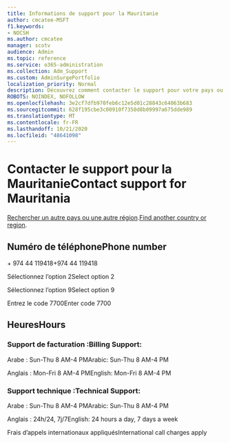 ```yaml
---
title: Informations de support pour la Mauritanie
author: cmcatee-MSFT
f1.keywords:
- NOCSH
ms.author: cmcatee
manager: scotv
audience: Admin
ms.topic: reference
ms.service: o365-administration
ms.collection: Adm_Support
ms.custom: AdminSurgePortfolio
localization_priority: Normal
description: Découvrez comment contacter le support pour votre pays ou région.
ROBOTS: NOINDEX, NOFOLLOW
ms.openlocfilehash: 3e2cf7dfb970feb6c12e5d01c28843c64063b683
ms.sourcegitcommit: 628f195cbe3c00910f7350d8b09997a675dde989
ms.translationtype: MT
ms.contentlocale: fr-FR
ms.lasthandoff: 10/21/2020
ms.locfileid: "48641098"
---
```

# <a name="contact-support-for-mauritania"></a><span data-ttu-id="c76dc-103">Contacter le support pour la Mauritanie</span><span class="sxs-lookup"><span data-stu-id="c76dc-103">Contact support for Mauritania</span></span>

<span data-ttu-id="c76dc-104">[Rechercher un autre pays ou une autre région](../contact-support-for-business-products.md).</span><span class="sxs-lookup"><span data-stu-id="c76dc-104">[Find another country or region](../contact-support-for-business-products.md).</span></span>

## <a name="phone-number"></a><span data-ttu-id="c76dc-105">Numéro de téléphone</span><span class="sxs-lookup"><span data-stu-id="c76dc-105">Phone number</span></span>
<span data-ttu-id="c76dc-106">+ 974 44 119418</span><span class="sxs-lookup"><span data-stu-id="c76dc-106">+974 44 119418</span></span>

<span data-ttu-id="c76dc-107">Sélectionnez l’option 2</span><span class="sxs-lookup"><span data-stu-id="c76dc-107">Select option 2</span></span>

<span data-ttu-id="c76dc-108">Sélectionnez l’option 9</span><span class="sxs-lookup"><span data-stu-id="c76dc-108">Select option 9</span></span>

<span data-ttu-id="c76dc-109">Entrez le code 7700</span><span class="sxs-lookup"><span data-stu-id="c76dc-109">Enter code 7700</span></span>

## <a name="hours"></a><span data-ttu-id="c76dc-110">Heures</span><span class="sxs-lookup"><span data-stu-id="c76dc-110">Hours</span></span>
### <a name="billing-support"></a><span data-ttu-id="c76dc-111">Support de facturation :</span><span class="sxs-lookup"><span data-stu-id="c76dc-111">Billing Support:</span></span>

<span data-ttu-id="c76dc-112">Arabe : Sun-Thu 8 AM-4 PM</span><span class="sxs-lookup"><span data-stu-id="c76dc-112">Arabic: Sun-Thu 8 AM-4 PM</span></span>

<span data-ttu-id="c76dc-113">Anglais : Mon-Fri 8 AM-4 PM</span><span class="sxs-lookup"><span data-stu-id="c76dc-113">English: Mon-Fri 8 AM-4 PM</span></span>

### <a name="technical-support"></a><span data-ttu-id="c76dc-114">Support technique :</span><span class="sxs-lookup"><span data-stu-id="c76dc-114">Technical Support:</span></span>

<span data-ttu-id="c76dc-115">Arabe : Sun-Thu 8 AM-4 PM</span><span class="sxs-lookup"><span data-stu-id="c76dc-115">Arabic: Sun-Thu 8 AM-4 PM</span></span>

<span data-ttu-id="c76dc-116">Anglais : 24h/24, 7j/7</span><span class="sxs-lookup"><span data-stu-id="c76dc-116">English: 24 hours a day, 7 days a week</span></span>

<span data-ttu-id="c76dc-117">Frais d’appels internationaux appliqués</span><span class="sxs-lookup"><span data-stu-id="c76dc-117">International call charges apply</span></span>
